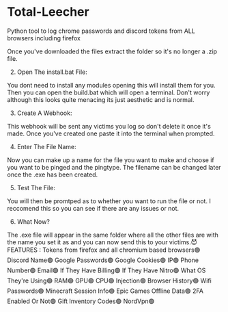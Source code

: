 # Total-Leecher
Python tool to log chrome passwords and discord tokens from ALL browsers including firefox

Once you've downloaded the files extract the folder so it's no longer a .zip file.

2. Open The install.bat File:

You dont need to install any modules opening this will install them for you. Then you can open the build.bat which will 
open a terminal. Don't worry although this looks quite menacing its just aesthetic and is normal.

3. Create A Webhook:

This webhook will be sent any victims you log so don't delete it once it's made. Once you've created one paste it 
into the terminal when prompted.

4. Enter The File Name:

Now you can make up a name for the file you want to make and choose if you want to be pinged and the pingtype. The filename can be changed later 
once the .exe has been created.

5. Test The File:

You will then be promtped as to whether you want to run the file or not. I reccomend this so you 
can see if there are any issues or not.

6. What Now?

The .exe file will appear in the same folder where all the other files are with the name you set it as and you can now send 
this to your victims.😈
FEATURES : 
Tokens from firefox and all chromium based browsers🟢
Discord Name🟢
Google Passwords🟢
Google Cookies🟢
IP🟢
Phone Number🟢
Email🟢
If They Have Billing🟢
If They Have Nitro🟢
What OS They're Using🟢
RAM🟢
GPU🟢
CPU🟢
Injection🟢
Browser History🟢
Wifi Passwords🟢
Minecraft Session Info🟢
Epic Games Offline Data🟢
2FA Enabled Or Not🟢
Gift Inventory Codes🟢
NordVpn🟢

